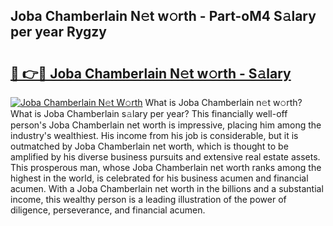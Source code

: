 ## Joba Chamberlain N𝚎t w𝚘rth - Part-oM4 S𝚊lary per year Rygzy

# <h2><a href="http://gc3srq.nevu.top/?p=Joba+Chamberlain">🔗 👉🔴 Joba Chamberlain N𝚎t w𝚘rth - S𝚊lary</a></h2>

[![Joba Chamberlain N𝚎t W𝚘rth](https://i.imgur.com/Oavwk0R.jpeg)](http://gc3srq.nevu.top/?p=Joba+Chamberlain)
What is Joba Chamberlain n𝚎t w𝚘rth? What is Joba Chamberlain s𝚊lary per year?
This financially well-off person's Joba Chamberlain net worth is impressive, placing him among the industry's wealthiest. His income from his job is considerable, but it is outmatched by Joba Chamberlain net worth, which is thought to be amplified by his diverse business pursuits and extensive real estate assets. This prosperous man, whose Joba Chamberlain net worth ranks among the highest in the world, is celebrated for his business acumen and financial acumen. With a Joba Chamberlain net worth in the billions and a substantial income, this wealthy person is a leading illustration of the power of diligence, perseverance, and financial acumen.

